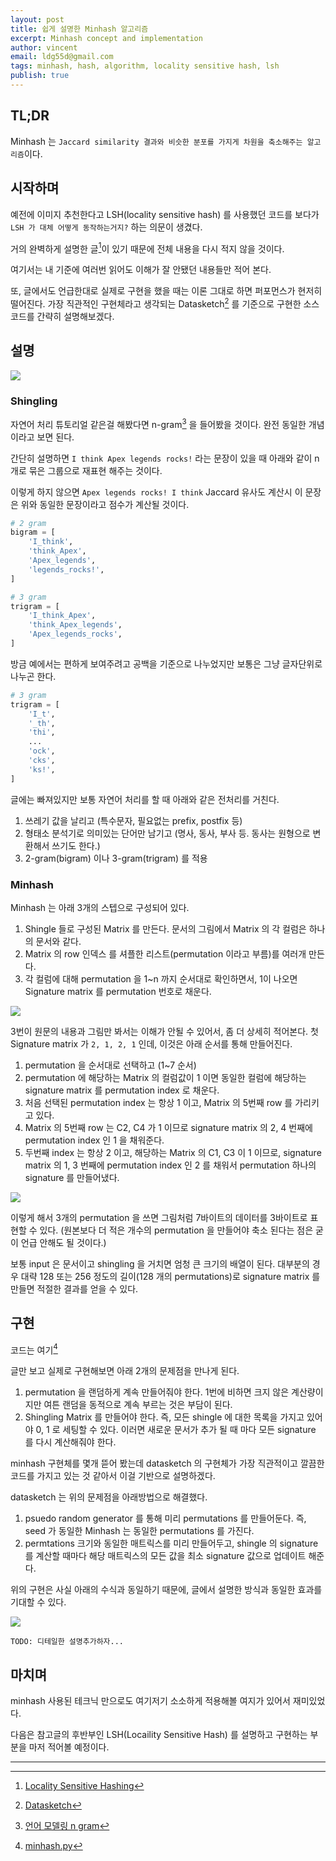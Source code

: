 ```yaml
---
layout: post
title: 쉽게 설명한 Minhash 알고리즘
excerpt: Minhash concept and implementation
author: vincent
email: ldg55d@gmail.com
tags: minhash, hash, algorithm, locality sensitive hash, lsh
publish: true
---
```


## TL;DR

Minhash 는 `Jaccard similarity 결과와 비슷한 분포를 가지게 차원을 축소해주는 알고리즘`이다.

## 시작하며

예전에 이미지 추천한다고 LSH(locality sensitive hash) 를 사용했던 코드를 보다가 `LSH 가 대체 어떻게 동작하는거지?` 하는 의문이 생겼다.

거의 완벽하게 설명한 글[^1]이 있기 때문에 전체 내용을 다시 적지 않을 것이다.

여기서는 내 기준에 여러번 읽어도 이해가 잘 안됐던 내용들만 적어 본다.

또, 글에서도 언급한대로 실제로 구현을 했을 때는 이론 그대로 하면 퍼포먼스가 현저히 떨어진다. 가장 직관적인 구현체라고 생각되는 Datasketch[^2] 를 기준으로 구현한 소스 코드를 간략히 설명해보겠다.

## 설명

![](https://cdn-images-1.medium.com/max/2400/1*27nQOTC79yfh5lzmL06Ieg.png)

### Shingling

자연어 처리 튜토리얼 같은걸 해봤다면 n-gram[^3] 을 들어봤을 것이다. 완전 동일한 개념이라고 보면 된다.

간단히 설명하면 `I think Apex legends rocks!` 라는 문장이 있을 때 아래와 같이 n 개로 묶은 그룹으로 재표현 해주는 것이다.

이렇게 하지 않으면 `Apex legends rocks! I think` Jaccard 유사도 계산시 이 문장은 위와 동일한 문장이라고 점수가 계산될 것이다.

```python
# 2 gram
bigram = [
    'I_think',
    'think_Apex',
    'Apex_legends',
    'legends_rocks!',
]

# 3 gram
trigram = [
    'I_think_Apex',
    'think_Apex_legends',
    'Apex_legends_rocks',
]
```

방금 예에서는 편하게 보여주려고 공백을 기준으로 나누었지만 보통은 그냥 글자단위로 나누곤 한다.
```python
# 3 gram
trigram = [
    'I_t',
    '_th',
    'thi',
    ...
    'ock',
    'cks',
    'ks!',
]
```

글에는 빠져있지만 보통 자연어 처리를 할 때 아래와 같은 전처리를 거친다.

1. 쓰레기 값을 날리고 (특수문자, 필요없는 prefix, postfix 등)
2. 형태소 분석기로 의미있는 단어만 남기고 (명사, 동사, 부사 등. 동사는 원형으로 변환해서 쓰기도 한다.)
3. 2-gram(bigram) 이나 3-gram(trigram) 를 적용

### Minhash

Minhash 는 아래 3개의 스텝으로 구성되어 있다.

1. Shingle 들로 구성된 Matrix 를 만든다. 문서의 그림에서 Matrix 의 각 컬럼은 하나의 문서와 같다.
2. Matrix 의 row 인덱스 를 셔플한 리스트(permutation 이라고 부름)를 여러개 만든다.
3. 각 컬럼에 대해 permutation 을 1~n 까지 순서대로 확인하면서, 1이 나오면 Signature matrix 를 permutation 번호로 채운다.

![](https://cdn-images-1.medium.com/max/1600/1*wkjgq-9UPR2rDjQ68bI9tg.png)

3번이 원문의 내용과 그림만 봐서는 이해가 안될 수 있어서, 좀 더 상세히 적어본다. 첫 Signature matrix 가 `2, 1, 2, 1` 인데, 이것은 아래 순서를 통해 만들어진다.

1. permutation 을 순서대로 선택하고 (1~7 순서)
2. permutation 에 해당하는 Matrix 의 컬럼값이 1 이면 동일한 컬럼에 해당하는 signature matrix 를 permutation index 로 채운다.
3. 처음 선택된 permutation index 는 항상 1 이고, Matrix 의 5번째 row 를 가리키고 있다.
4. Matrix 의 5번째 row 는 C2, C4 가 1 이므로 signature matrix 의 2, 4 번째에 permutation index 인 1 을 채워준다.
5. 두번째 index 는 항상 2 이고, 해당하는 Matrix 의 C1, C3 이 1 이므로, signature matrix 의 1, 3 번째에 permutation index 인 2 를 채워서 permutation 하나의 signature 를 만들어냈다.

![](https://cdn-images-1.medium.com/max/2400/1*WKNfxHCviPHTFavK_dQflw.png)

이렇게 해서 3개의 permutation 을 쓰면 그림처럼 7바이트의 데이터를 3바이트로 표현할 수 있다. (원본보다 더 적은 개수의 permutation 을 만들어야 축소 된다는 점은 굳이 언급 안해도 될 것이다.)

보통 input 은 문서이고 shingling 을 거치면 엄청 큰 크기의 배열이 된다. 대부분의 경우 대략 128 또는 256 정도의 길이(128 개의 permutations)로 signature matrix 를 만들면 적절한 결과를 얻을 수 있다.

## 구현

코드는 여기[^4]

글만 보고 실제로 구현해보면 아래 2개의 문제점을 만나게 된다.

1. permutation 을 랜덤하게 계속 만들어줘야 한다. 1번에 비하면 크지 않은 계산량이지만 여튼 랜덤을 동적으로 계속 부르는 것은 부담이 된다.
2. Shingling Matrix 를 만들어야 한다. 즉, 모든 shingle 에 대한 목록을 가지고 있어야 0, 1 로 세팅할 수 있다. 이러면 새로운 문서가 추가 될 때 마다 모든 signature 를 다시 계산해줘야 한다.

minhash 구현체를 몇개 뜯어 봤는데 datasketch 의 구현체가 가장 직관적이고 깔끔한 코드를 가지고 있는 것 같아서 이걸 기반으로 설명하겠다.

datasketch 는 위의 문제점을 아래방법으로 해결했다.

1. psuedo random generator 를 통해 미리 permutations 를 만들어둔다. 즉, seed 가 동일한 Minhash 는 동일한 permutations 를 가진다.
2. permtations 크기와 동일한 매트릭스를 미리 만들어두고, shingle 의 signature 를 계산할 때마다 해당 매트릭스의 모든 값을 최소 signature 값으로 업데이트 해준다.

위의 구현은 사실 아래의 수식과 동일하기 때문에, 글에서 설명한 방식과 동일한 효과를 기대할 수 있다.

![](https://cdn-images-1.medium.com/max/2400/1*BEXAQmgCUZN8Rp-11AX53g.png)


```TODO: 디테일한 설명추가하자...```

## 마치며

minhash 사용된 테크닉 만으로도 여기저기 소소하게 적용해볼 여지가 있어서 재미있었다.

다음은 참고글의 후반부인 LSH(Locaility Sensitive Hash) 를 설명하고 구현하는 부분을 마저 적어볼 예정이다.

----

[^1]: [Locality Sensitive Hashing](https://towardsdatascience.com/understanding-locality-sensitive-hashing-49f6d1f6134)
[^2]: [Datasketch](https://github.com/ekzhu/datasketch)
[^3]: [언어 모델링 n gram](https://blog.ilkyu.kr/entry/%EC%96%B8%EC%96%B4-%EB%AA%A8%EB%8D%B8%EB%A7%81-ngram)
[^4]: [minhash.py](https://github.com/haandol/lsh-minhash-tutorial/blob/master/minhash.py)